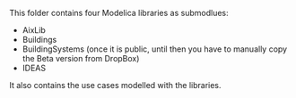 This folder contains four Modelica libraries as submodlues:
 - AixLib
 - Buildings
 - BuildingSystems (once it is public, until then you have to manually copy the Beta version from DropBox)
 - IDEAS

It also contains the use cases modelled with the libraries.
